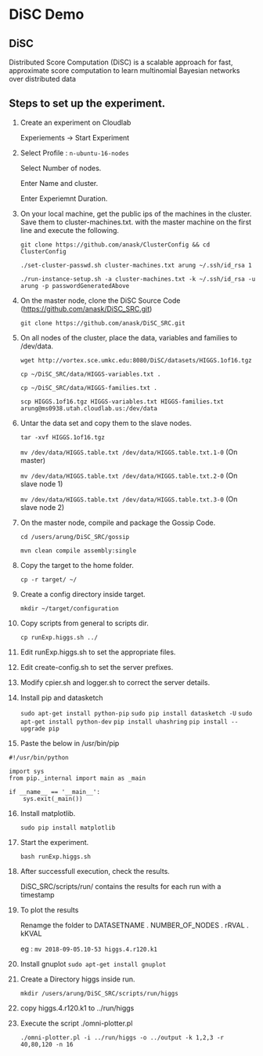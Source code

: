 # DiSC Demo

## DiSC

Distributed Score Computation (DiSC) is a scalable approach for fast, approximate score computation to learn multinomial Bayesian networks over distributed data

## Steps to set up the experiment.
1) Create an experiment on Cloudlab

      Experiements -> Start Experiment

2) Select Profile : ```n-ubuntu-16-nodes```

      Select Number of nodes.
      
      Enter Name and cluster.
      
      Enter Experiemnt Duration.

3) On your local machine, get the public ips of the machines in the cluster. Save them to cluster-machines.txt. with the master machine on the first line and execute the following.

    ```git clone https://github.com/anask/ClusterConfig && cd ClusterConfig```

    ```./set-cluster-passwd.sh cluster-machines.txt arung ~/.ssh/id_rsa 1```
  
    ```./run-instance-setup.sh -a cluster-machines.txt -k ~/.ssh/id_rsa -u arung -p passwordGeneratedAbove```

4) On the master node, clone the DiSC Source Code (https://github.com/anask/DiSC_SRC.git)
 
    ```git clone https://github.com/anask/DiSC_SRC.git```
    
5) On all nodes of the cluster, place the data, variables and families to /dev/data.
    
    ```wget http://vortex.sce.umkc.edu:8080/DiSC/datasets/HIGGS.1of16.tgz```

    ```cp ~/DiSC_SRC/data/HIGGS-variables.txt .```

    ```cp ~/DiSC_SRC/data/HIGGS-families.txt .```
    
    ```scp HIGGS.1of16.tgz HIGGS-variables.txt HIGGS-families.txt arung@ms0938.utah.cloudlab.us:/dev/data ```

 6) Untar the data set and copy them to the slave nodes.
      
      ```tar -xvf HIGGS.1of16.tgz```
      
      ```mv /dev/data/HIGGS.table.txt /dev/data/HIGGS.table.txt.1-0``` (On master)

      ```mv /dev/data/HIGGS.table.txt /dev/data/HIGGS.table.txt.2-0``` (On slave node 1)

      ```mv /dev/data/HIGGS.table.txt /dev/data/HIGGS.table.txt.3-0``` (On slave node 2)

7) On the master node, compile and package the Gossip Code.

    ```cd /users/arung/DiSC_SRC/gossip```
    
    ```mvn clean compile assembly:single```        
        
8) Copy the target to the home folder.

    ```cp -r target/ ~/```
    
9) Create a config directory inside target.

    ```mkdir ~/target/configuration```
    
10) Copy scripts from general to scripts dir.

    ```cp runExp.higgs.sh ../```
    
11) Edit runExp.higgs.sh to set the appropriate files.

12) Edit create-config.sh to set the server prefixes.

13) Modify cpier.sh and logger.sh to correct the server details.

14) Install pip and datasketch

    ```sudo apt-get install python-pip```
    ```sudo pip install datasketch -U```
    ```sudo apt-get install python-dev```
    ```pip install uhashring```
    ```pip install --upgrade pip```

15) Paste the below in /usr/bin/pip
```
#!/usr/bin/python                                                               
                                                                                
import sys                                                                      
from pip._internal import main as _main                                                         
                                                                                
if __name__ == '__main__':                                                      
    sys.exit(_main())
```
16) Install matplotlib.

    ```sudo pip install matplotlib```

17) Start the experiment.

    ```bash runExp.higgs.sh```
    
18) After successfull execution, check the results.
    
    DiSC_SRC/scripts/run/ contains the results for each run with a timestamp

19) To plot the results
    
    Renamge the folder to DATASETNAME . NUMBER_OF_NODES . rRVAL . kKVAL
    
    eg : ```mv 2018-09-05.10-53 higgs.4.r120.k1```

20) Install gnuplot
    ```sudo apt-get install gnuplot```
    
21) Create a Directory higgs inside run.

    ```mkdir /users/arung/DiSC_SRC/scripts/run/higgs```
    
22) copy higgs.4.r120.k1 to ../run/higgs

23) Execute the script ./omni-plotter.pl

    ```./omni-plotter.pl -i ../run/higgs -o ../output -k 1,2,3 -r 40,80,120 -n 16```

